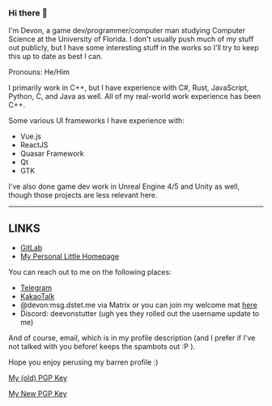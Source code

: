   <h3> Hi there 👋</h3>

I'm Devon, a game dev/programmer/computer man studying Computer Science at the University of Florida.
I don't usually push much of my stuff out publicly, but I have some interesting stuff in the works so I'll try to keep this
up to date as best I can.

Pronouns: He/Him 

I primarily work in C++, but I have experience with C#, Rust, JavaScript, Python, C, and Java as well.
All of my real-world work experience has been C++.

Some various UI frameworks I have experience with:
- Vue.js
- ReactJS
- Quasar Framework
- Qt
- GTK

I've also done game dev work in Unreal Engine 4/5 and Unity as well, though those projects are less relevant here.

<hr>

## LINKS

- <a href="https://gitlab.com/dstettler">GitLab</a>
- <a href="https://dstet.me/">My Personal Little Homepage</a>

You can reach out to me on the following places:
- <a href="https://t.me/deevonstutter">Telegram</a>
- <a href="https://open.kakao.com/me/dstettler">KakaoTalk</a>
- @devon:msg.dstet.me via Matrix or you can join my welcome mat <a href="https://matrix.to/#/#welcome-mat:msg.dstet.me">here</a>
- Discord: deevonstutter (ugh yes they rolled out the username update to me)


And of course, email, which is in my profile description (and I prefer if I've not talked with you before! keeps the spambots out :P ).

Hope you enjoy perusing my barren profile :)

<a href="https://raw.githubusercontent.com/deevonstutter/deevonstutter/master/F292BCFDBC8C87D4B4E24220285E007E82A5CE8C.asc">My (old) PGP Key</a>

<a href="https://raw.githubusercontent.com/deevonstutter/deevonstutter/master/Devon_0x53C10974_public.asc">My New PGP Key</a>
</span>
<!--
**deevonstutter/deevonstutter** is a ✨ _special_ ✨ repository because its `README.md` (this file) appears on your GitHub profile.

Here are some ideas to get you started:

- 🔭 I’m currently working on ...
- 🌱 I’m currently learning ...
- 👯 I’m looking to collaborate on ...
- 🤔 I’m looking for help with ...
- 💬 Ask me about ...
- 📫 How to reach me: ...
- 😄 Pronouns: ...
- ⚡ Fun fact: ...
-->
